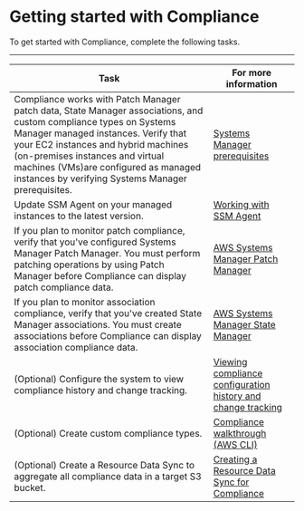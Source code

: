 # Getting started with Compliance<a name="sysman-compliance-prereqs"></a>

To get started with Compliance, complete the following tasks\.


****  

| Task | For more information | 
| --- | --- | 
|  Compliance works with Patch Manager patch data, State Manager associations, and custom compliance types on Systems Manager managed instances\. Verify that your EC2 instances and hybrid machines \(on\-premises instances and virtual machines \(VMs\)are configured as managed instances by verifying Systems Manager prerequisites\.  |  [Systems Manager prerequisites](systems-manager-prereqs.md)  | 
|  Update SSM Agent on your managed instances to the latest version\.  |  [Working with SSM Agent](ssm-agent.md)  | 
|  If you plan to monitor patch compliance, verify that you've configured Systems Manager Patch Manager\. You must perform patching operations by using Patch Manager before Compliance can display patch compliance data\.  |  [AWS Systems Manager Patch Manager](systems-manager-patch.md)  | 
|  If you plan to monitor association compliance, verify that you've created State Manager associations\. You must create associations before Compliance can display association compliance data\.  |  [AWS Systems Manager State Manager](systems-manager-state.md)  | 
|  \(Optional\) Configure the system to view compliance history and change tracking\.   |  [Viewing compliance configuration history and change tracking](sysman-compliance-about.md#sysman-compliance-history)  | 
|  \(Optional\) Create custom compliance types\.   |  [Compliance walkthrough \(AWS CLI\)](sysman-compliance-walk.md)  | 
|  \(Optional\) Create a Resource Data Sync to aggregate all compliance data in a target S3 bucket\.  |  [Creating a Resource Data Sync for Compliance](sysman-compliance-datasync-create.md)  | 
